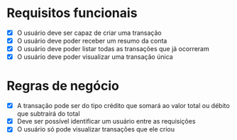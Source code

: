 # Requisitos funcionais

- [x] O usuário deve ser capaz de criar uma transação
- [x] O usuário deve poder receber um resumo da conta
- [x] O usuário deve poder listar todas as transações que já ocorreram
- [x] O usuário deve poder visualizar uma transação única

# Regras de negócio

- [x] A transação pode ser do tipo crédito que somará ao valor total ou débito que subtrairá do total
- [x] Deve ser possível identificar um usuário entre as requisições
- [x] O usuário só pode visualizar transações que ele criou
